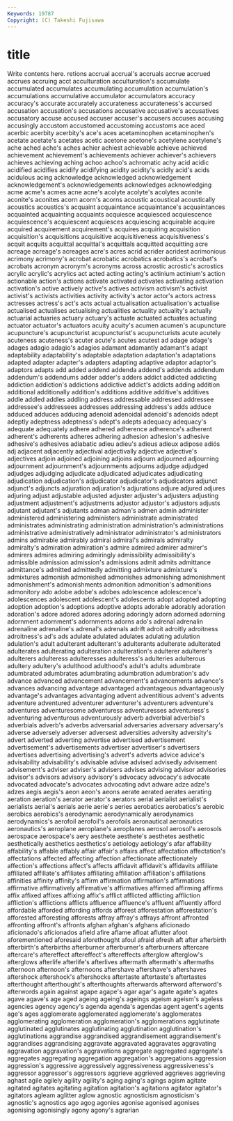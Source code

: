 ```yaml
---
Keywords: 19787 
Copyright: (C) Takeshi Fujisawa
---
```


# title

Write contents here.
retions accrual accrual's
accruals accrue accrued accrues accruing acct acculturation acculturation's accumulate accumulated
accumulates accumulating accumulation accumulation's accumulations accumulative accumulator accumulators accuracy accuracy's
accurate accurately accurateness accurateness's accursed accusation accusation's accusations accusative accusative's
accusatives accusatory accuse accused accuser accuser's accusers accuses accusing accusingly
accustom accustomed accustoming accustoms ace aced acerbic acerbity acerbity's ace's
aces acetaminophen acetaminophen's acetate acetate's acetates acetic acetone acetone's acetylene
acetylene's ache ached ache's aches achier achiest achievable achieve achieved
achievement achievement's achievements achiever achiever's achievers achieves achieving aching achoo
achoo's achromatic achy acid acidic acidified acidifies acidify acidifying acidity
acidity's acidly acid's acids acidulous acing acknowledge acknowledged acknowledgement acknowledgement's
acknowledgements acknowledges acknowledging acme acme's acmes acne acne's acolyte acolyte's
acolytes aconite aconite's aconites acorn acorn's acorns acoustic acoustical acoustically
acoustics acoustics's acquaint acquaintance acquaintance's acquaintances acquainted acquainting acquaints acquiesce
acquiesced acquiescence acquiescence's acquiescent acquiesces acquiescing acquirable acquire acquired acquirement
acquirement's acquires acquiring acquisition acquisition's acquisitions acquisitive acquisitiveness acquisitiveness's acquit
acquits acquittal acquittal's acquittals acquitted acquitting acre acreage acreage's acreages
acre's acres acrid acrider acridest acrimonious acrimony acrimony's acrobat acrobatic
acrobatics acrobatics's acrobat's acrobats acronym acronym's acronyms across acrostic acrostic's
acrostics acrylic acrylic's acrylics act acted acting acting's actinium actinium's
action actionable action's actions activate activated activates activating activation activation's
active actively active's actives activism activism's activist activist's activists activities
activity activity's actor actor's actors actress actresses actress's act's acts
actual actualisation actualisation's actualise actualised actualises actualising actualities actuality actuality's
actually actuarial actuaries actuary actuary's actuate actuated actuates actuating actuator
actuator's actuators acuity acuity's acumen acumen's acupuncture acupuncture's acupuncturist acupuncturist's
acupuncturists acute acutely acuteness acuteness's acuter acute's acutes acutest ad
adage adage's adages adagio adagio's adagios adamant adamantly adamant's adapt
adaptability adaptability's adaptable adaptation adaptation's adaptations adapted adapter adapter's adapters
adapting adaptive adaptor adaptor's adaptors adapts add added addend addenda
addend's addends addendum addendum's addendums adder adder's adders addict addicted
addicting addiction addiction's addictions addictive addict's addicts adding addition additional
additionally addition's additions additive additive's additives addle addled addles addling
address addressable addressed addressee addressee's addressees addresses addressing address's adds
adduce adduced adduces adducing adenoid adenoidal adenoid's adenoids adept adeptly
adeptness adeptness's adept's adepts adequacy adequacy's adequate adequately adhere adhered
adherence adherence's adherent adherent's adherents adheres adhering adhesion adhesion's adhesive
adhesive's adhesives adiabatic adieu adieu's adieus adieux adipose adiós adj
adjacent adjacently adjectival adjectivally adjective adjective's adjectives adjoin adjoined adjoining
adjoins adjourn adjourned adjourning adjournment adjournment's adjournments adjourns adjudge adjudged
adjudges adjudging adjudicate adjudicated adjudicates adjudicating adjudication adjudication's adjudicator adjudicator's
adjudicators adjunct adjunct's adjuncts adjuration adjuration's adjurations adjure adjured adjures
adjuring adjust adjustable adjusted adjuster adjuster's adjusters adjusting adjustment adjustment's
adjustments adjustor adjustor's adjustors adjusts adjutant adjutant's adjutants adman adman's
admen admin administer administered administering administers administrate administrated administrates administrating
administration administration's administrations administrative administratively administrator administrator's administrators admins admirable
admirably admiral admiral's admirals admiralty admiralty's admiration admiration's admire admired
admirer admirer's admirers admires admiring admiringly admissibility admissibility's admissible admission
admission's admissions admit admits admittance admittance's admitted admittedly admitting admixture
admixture's admixtures admonish admonished admonishes admonishing admonishment admonishment's admonishments admonition
admonition's admonitions admonitory ado adobe adobe's adobes adolescence adolescence's adolescences
adolescent adolescent's adolescents adopt adopted adopting adoption adoption's adoptions adoptive
adopts adorable adorably adoration adoration's adore adored adores adoring adoringly
adorn adorned adorning adornment adornment's adornments adorns ado's adrenal adrenalin
adrenaline adrenaline's adrenal's adrenals adrift adroit adroitly adroitness adroitness's ad's
ads adulate adulated adulates adulating adulation adulation's adult adulterant adulterant's
adulterants adulterate adulterated adulterates adulterating adulteration adulteration's adulterer adulterer's adulterers
adulteress adulteresses adulteress's adulteries adulterous adultery adultery's adulthood adulthood's adult's
adults adumbrate adumbrated adumbrates adumbrating adumbration adumbration's adv advance advanced
advancement advancement's advancements advance's advances advancing advantage advantaged advantageous advantageously
advantage's advantages advantaging advent adventitious advent's advents adventure adventured adventurer
adventurer's adventurers adventure's adventures adventuresome adventuress adventuresses adventuress's adventuring adventurous
adventurously adverb adverbial adverbial's adverbials adverb's adverbs adversarial adversaries adversary
adversary's adverse adversely adverser adversest adversities adversity adversity's advert adverted
adverting advertise advertised advertisement advertisement's advertisements advertiser advertiser's advertisers advertises
advertising advertising's advert's adverts advice advice's advisability advisability's advisable advise
advised advisedly advisement advisement's adviser adviser's advisers advises advising advisor
advisories advisor's advisors advisory advisory's advocacy advocacy's advocate advocated advocate's
advocates advocating advt adware adze adze's adzes aegis aegis's aeon
aeon's aeons aerate aerated aerates aerating aeration aeration's aerator aerator's
aerators aerial aerialist aerialist's aerialists aerial's aerials aerie aerie's aeries
aerobatics aerobatics's aerobic aerobics aerobics's aerodynamic aerodynamically aerodynamics aerodynamics's aerofoil
aerofoil's aerofoils aeronautical aeronautics aeronautics's aeroplane aeroplane's aeroplanes aerosol aerosol's
aerosols aerospace aerospace's aery aesthete aesthete's aesthetes aesthetic aesthetically aesthetics
aesthetics's aetiology aetiology's afar affability affability's affable affably affair affair's
affairs affect affectation affectation's affectations affected affecting affection affectionate affectionately
affection's affections affect's affects affidavit affidavit's affidavits affiliate affiliated affiliate's
affiliates affiliating affiliation affiliation's affiliations affinities affinity affinity's affirm affirmation
affirmation's affirmations affirmative affirmatively affirmative's affirmatives affirmed affirming affirms affix
affixed affixes affixing affix's afflict afflicted afflicting affliction affliction's afflictions
afflicts affluence affluence's affluent affluently afford affordable afforded affording affords
afforest afforestation afforestation's afforested afforesting afforests affray affray's affrays affront
affronted affronting affront's affronts afghan afghan's afghans aficionado aficionado's aficionados
afield afire aflame afloat aflutter afoot aforementioned aforesaid aforethought afoul
afraid afresh aft after afterbirth afterbirth's afterbirths afterburner afterburner's afterburners
aftercare aftercare's aftereffect aftereffect's aftereffects afterglow afterglow's afterglows afterlife afterlife's
afterlives aftermath aftermath's aftermaths afternoon afternoon's afternoons aftershave aftershave's aftershaves
aftershock aftershock's aftershocks aftertaste aftertaste's aftertastes afterthought afterthought's afterthoughts afterwards
afterword afterword's afterwords again against agape agape's agar agar's agate
agate's agates agave agave's age aged ageing ageing's ageings ageism
ageism's ageless agencies agency agency's agenda agenda's agendas agent agent's
agents age's ages agglomerate agglomerated agglomerate's agglomerates agglomerating agglomeration agglomeration's
agglomerations agglutinate agglutinated agglutinates agglutinating agglutination agglutination's agglutinations aggrandise aggrandised
aggrandisement aggrandisement's aggrandises aggrandising aggravate aggravated aggravates aggravating aggravation aggravation's
aggravations aggregate aggregated aggregate's aggregates aggregating aggregation aggregation's aggregations aggression
aggression's aggressive aggressively aggressiveness aggressiveness's aggressor aggressor's aggressors aggrieve aggrieved
aggrieves aggrieving aghast agile agilely agility agility's aging aging's agings
agism agitate agitated agitates agitating agitation agitation's agitations agitator agitator's
agitators agleam aglitter aglow agnostic agnosticism agnosticism's agnostic's agnostics ago
agog agonies agonise agonised agonises agonising agonisingly agony agony's agrarian
